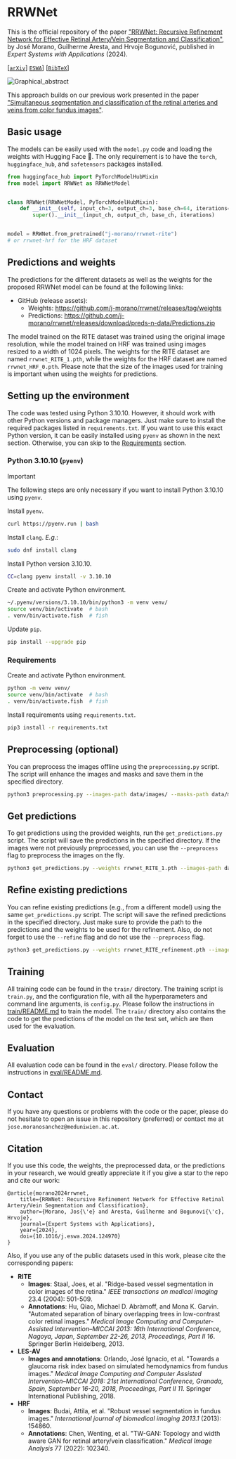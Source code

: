 # RRWNet

This is the official repository of the paper ["RRWNet: Recursive Refinement Network for Effective Retinal Artery/Vein Segmentation and Classification"](https://doi.org/10.1016/j.eswa.2024.124970), by José Morano, Guilherme Aresta, and Hrvoje Bogunović, published in _Expert Systems with Applications_ (2024).

[[`arXiv`](https://doi.org/10.48550/arXiv.2402.03166)] [`ESWA`](https://doi.org/10.1016/j.eswa.2024.124970)] [[`BibTeX`](#citation)]


![Graphical_abstract](https://github.com/j-morano/rrwnet/assets/48717183/a573ce81-1b15-4dad-8cd7-c55bb1a049ef)


This approach builds on our previous work presented in the paper ["Simultaneous segmentation and classification of the retinal arteries and veins from color fundus images"](https://doi.org/10.1016/j.artmed.2021.102116).


## Basic usage

The models can be easily used with the `model.py` code and loading the weights with Hugging Face 🤗. The only requirement is to have the `torch`, `huggingface_hub`, and `safetensors` packages installed.

```python
from huggingface_hub import PyTorchModelHubMixin
from model import RRWNet as RRWNetModel


class RRWNet(RRWNetModel, PyTorchModelHubMixin):
    def __init__(self, input_ch=3, output_ch=3, base_ch=64, iterations=5):
        super().__init__(input_ch, output_ch, base_ch, iterations)


model = RRWNet.from_pretrained("j-morano/rrwnet-rite")
# or rrwnet-hrf for the HRF dataset
```


## Predictions and weights

The predictions for the different datasets as well as the weights for the proposed RRWNet model can be found at the following links:

- GitHub (release assets):
  + Weights: <https://github.com/j-morano/rrwnet/releases/tag/weights>
  + Predictions: <https://github.com/j-morano/rrwnet/releases/download/preds-n-data/Predictions.zip>


The model trained on the RITE dataset was trained using the original image resolution, while the model trained on HRF was trained using images resized to a width of 1024 pixels. The weights for the RITE dataset are named `rrwnet_RITE_1.pth`, while the weights for the HRF dataset are named `rrwnet_HRF_0.pth`.
Please note that the size of the images used for training is important when using the weights for predictions.


## Setting up the environment


The code was tested using Python 3.10.10.
However, it should work with other Python versions and package managers.
Just make sure to install the required packages listed in `requirements.txt`.
If you want to use this exact Python version, it can be easily installed using `pyenv` as shown in the next section.
Otherwise, you can skip to the [Requirements](#requirements) section.


### Python 3.10.10 (`pyenv`)

> [!IMPORTANT]
> The following steps are only necessary if you want to install Python 3.10.10 using `pyenv`.

Install `pyenv`.
```sh
curl https://pyenv.run | bash
```

Install `clang`. _E.g._:
```sh
sudo dnf install clang
```

Install Python version 3.10.10.
```sh
CC=clang pyenv install -v 3.10.10
```

Create and activate Python environment.
```sh
~/.pyenv/versions/3.10.10/bin/python3 -m venv venv/
source venv/bin/activate  # bash
. venv/bin/activate.fish  # fish
```

Update `pip`.

```sh
pip install --upgrade pip
```


### Requirements

Create and activate Python environment.
```sh
python -m venv venv/
source venv/bin/activate  # bash
. venv/bin/activate.fish  # fish
```

Install requirements using `requirements.txt`.

```sh
pip3 install -r requirements.txt
```


## Preprocessing (optional)

You can preprocess the images offline using the `preprocessing.py` script. The script will enhance the images and masks and save them in the specified directory.

```bash
python3 preprocessing.py --images-path data/images/ --masks-path data/masks/ --save-path data/enhanced
```


## Get predictions

To get predictions using the provided weights, run the `get_predictions.py` script. The script will save the predictions in the specified directory.
If the images were not previously preprocessed, you can use the `--preprocess` flag to preprocess the images on the fly.

```bash
python3 get_predictions.py --weights rrwnet_RITE_1.pth --images-path data/images/ --masks-path data/masks/ --save-path predictions/ --preprocess
```


## Refine existing predictions

You can refine existing predictions (e.g., from a different model) using the same `get_predictions.py` script. The script will save the refined predictions in the specified directory.
Just make sure to provide the path to the predictions and the weights to be used for the refinement.
Also, do not forget to use the `--refine` flag and do not use the `--preprocess` flag.

```bash
python3 get_predictions.py --weights rrwnet_RITE_refinement.pth --images-path data/U-Net_predictions/ --masks-path data/masks/ --save-path refined_predictions/ --refine
```


## Training

All training code can be found in the `train/` directory. The training script is `train.py`, and the configuration file, with all the hyperparameters and command line arguments, is `config.py`.
Please follow the instructions in [train/README.md](train/README.md) to train the model.
The `train/` directory also contains the code to get the predictions of the model on the test set, which are then used for the evaluation.


## Evaluation

All evaluation code can be found in the `eval/` directory.
Please follow the instructions in [eval/README.md](eval/README.md).



## Contact

If you have any questions or problems with the code or the paper, please do not hesitate to open an issue in this repository (preferred) or contact me at `jose.moranosanchez@meduniwien.ac.at`.



## Citation

If you use this code, the weights, the preprocessed data, or the predictions in your research, we would greatly appreciate it if you give a star to the repo and cite our work:

```
@article{morano2024rrwnet,
    title={RRWNet: Recursive Refinement Network for Effective Retinal Artery/Vein Segmentation and Classification},
    author={Morano, Jos{\'e} and Aresta, Guilherme and Bogunovi{\'c}, Hrvoje},
    journal={Expert Systems with Applications},
    year={2024},
    doi={10.1016/j.eswa.2024.124970}
}
```

Also, if you use any of the public datasets used in this work, please cite the corresponding papers:

- **RITE**
    + **Images**: Staal, Joes, et al. "Ridge-based vessel segmentation in color images of the retina." _IEEE transactions on medical imaging_ 23.4 (2004): 501-509.
    + **Annotations**: Hu, Qiao, Michael D. Abràmoff, and Mona K. Garvin. "Automated separation of binary overlapping trees in low-contrast color retinal images." _Medical Image Computing and Computer-Assisted Intervention–MICCAI 2013: 16th International Conference, Nagoya, Japan, September 22-26, 2013, Proceedings, Part II 16_. Springer Berlin Heidelberg, 2013.
- **LES-AV**
    + **Images and annotations**: Orlando, José Ignacio, et al. "Towards a glaucoma risk index based on simulated hemodynamics from fundus images." _Medical Image Computing and Computer Assisted Intervention–MICCAI 2018: 21st International Conference, Granada, Spain, September 16-20, 2018, Proceedings, Part II 11_. Springer International Publishing, 2018.
- **HRF**
    + **Images**: Budai, Attila, et al. "Robust vessel segmentation in fundus images." _International journal of biomedical imaging 2013.1_ (2013): 154860.
    + **Annotations**: Chen, Wenting, et al. "TW-GAN: Topology and width aware GAN for retinal artery/vein classification." _Medical Image Analysis_ 77 (2022): 102340.
